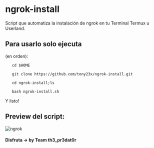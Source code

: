 # ngrok-install
Script que automatiza la instalación de ngrok en tu Terminal Termux u Userland.

## Para usarlo solo ejecuta

(en orden):

       cd $HOME
        
       git clone https://github.com/tony23x/ngrok-install.git

       cd ngrok-install;ls

       bash ngrok-install.sh

Y listo!

## Preview del script:
![ngrok](https://user-images.githubusercontent.com/55555800/86855161-6b316400-c07f-11ea-9895-7847ee9ba1f7.jpg)


#### Disfruta -> by Team th3_pr3dat0r
